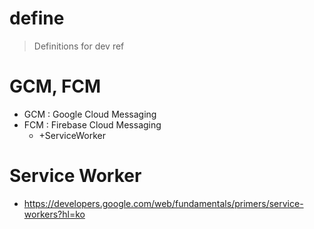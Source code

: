 # define

> Definitions for dev ref

# GCM, FCM 
- GCM : Google Cloud Messaging 
- FCM : Firebase Cloud Messaging 
  - +ServiceWorker

# Service Worker
- https://developers.google.com/web/fundamentals/primers/service-workers?hl=ko
